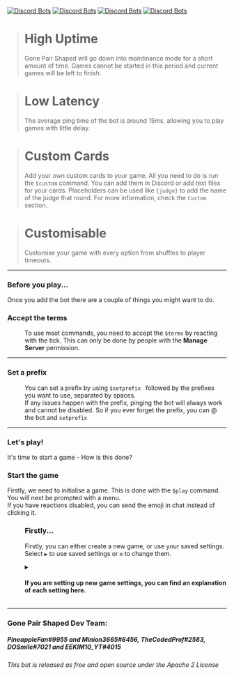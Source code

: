 [![Discord Bots](https://top.gg/api/widget/status/679361555732627476.svg?noavatar=true)](https://discord.gg/bPaNnxe)
[![Discord Bots](https://top.gg/api/widget/servers/679361555732627476.svg?noavatar=true)](https://discordapp.com/oauth2/authorize?client_id=679361555732627476&scope=bot&permissions=130048)
[![Discord Bots](https://top.gg/api/widget/upvotes/679361555732627476.svg?noavatar=true)](https://top.gg/bot/679361555732627476/vote)
[![Discord Bots](https://top.gg/api/widget/lib/679361555732627476.svg?noavatar=true)](https://discordpy.readthedocs.io/en/latest/)

> **High Uptime** 
> ====
> Gone Pair Shaped will go down into maintinance mode for a short amount of time. Games cannot be started in this period 
> and current games will be left to finish.


> **Low Latency** 
> ====
> The average ping time of the bot is around 15ms, allowing you to play games with little delay.


> **Custom Cards** 
> ====
> Add your own custom cards to your game. All you need to do is run the `$custom` command. You can add them in Discord or add text files for your cards. Placeholders can be used like `{judge}` to add the name of the judge that round. For more information, check the `Custom` section.


> **Customisable** 
> ====
> Customise your game with every option from shuffles to player timeouts.

<hr>

### Before you play...
Once you add the bot there are a couple of things you might want to do.

<dl>
  <dt><h3>Accept the terms</h3></dt>
  <dd>To use msot commands, you need to accept the <code>$terms</code> by reacting with the tick. This can only be done by people with the <b>Manage Server</b> permission.</dd>
  <hr>
  <dt><h3>Set a prefix</h3></dt>
  <dd>You can set a prefix by using <code>$setprefix </code> followed by the prefixes you want to use, separated by spaces.<br>
  If any issues happen with the prefix, pinging the bot will always work and cannot be disabled. So if you ever forget the prefix, you can @ the bot and <code>setprefix</code></dd>
</dl>

<hr>

### Let's play!
It's time to start a game - How is this done?

<dl>
  <dt>
    <h3>
      Start the game
    </h3>
    Firstly, we need to initialise a game. This is done with the <code>$play</code> command.<br>
    You will next be prompted with a menu.<br>
    If you have reactions disabled, you can send the emoji in chat instead of clicking it.
  </dt>
  <dd>
    <h3>
      Firstly...
    </h3>
    <p>
      Firstly, you can either create a new game, or use your saved settings.
      Select <code>▶️</code> to use saved settings or <code>⚙️</code> to change them.
    </p>
    <details>
      <summary>
        <h4>If you are setting up new game settings, you can find an explanation of each setting here. </h4>
      </summary>
      <code>▶️</code> - Play | Starts the game with the options you have inputted.<br>
      <code>🛑</code> - Maximum rounds | Sets the amount of rounds to end after.<br>
      <code>🏁</code> - Points to win | Sets the amount of points needed to win.<br>
      <code>🗃️</code> - Packs | Lets you select the packs you will use.<br>
      <hr><br>
      <b>Additional Categories</b>
      <br><br>
      <details>
        <summary><code>🃏</code> - Card settings</summary><br>
        <code>📝</code> - Sets the number of write your own cards in the deck.<br>
        <code>📁</code> - Sets the amount of the cards in your hand.<br>
        <code>➡️</code> - Sets the amount of times you can shuffle in the game.<br>
      </details>
      <br>
      <details>
        <summary><code>👨‍💻</code> - Player settings</summary><br>
        <code>👥</code> - Maximum players | Sets the maximun players in a game.<br>
        <code>🔳</code> - Blacklist | Sets the players which cannot join a game.<br>
        <code>🌗</code> - Use whilelist | Changes the blacklist into a blacklist.<br>
        <code>🗣️</code> - Anonymous mode | Hides the leaderboard and winner of each round.<br>
        <code>🧠</code> - Train bots | Enables or disables AI training in a game.<br>
      </details>
      <br>
      <details>
        <summary><code>⏰</code> - Timing settings</summary><br>
        <code>⏱️</code> - Judge time | The time the judge has to pick a winner.<br>
        <code>⏳</code> - Between round time | Sets the time to wait in between rounds.<br>
        <code>🕒</code> - Player time | Sets the time you have to pick a card.<br>
      </details>
      <br>
      <hr>
          <code>💾</code> - Saves your currently inputted settings if you have the <code>Manage Server</code>.<br>
          <code>⏹️</code> - Closes the menu.<br>
    </details>
  </dd>
</dl>

<hr>

### Gone Pair Shaped Dev Team:
##### *PineappleFan#9955 and Minion3665#6456, TheCodedProf#2583, DOSmile#7021 and EEKIM10_YT#4015*

*This bot is released as free and open source under the Apache 2 License*

